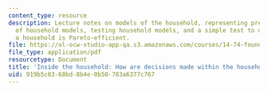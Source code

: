 ```yaml
---
content_type: resource
description: Lecture notes on models of the household, representing preferences, plausibility
  of household models, testing household models, and a simple test to determine if
  a household is Pareto-efficient.
file: https://ol-ocw-studio-app-qa.s3.amazonaws.com/courses/14-74-foundations-of-development-policy-spring-2009/919b5c0368bd8b4e0b50783a6377c767_MIT14_74s09_lec14.pdf
file_type: application/pdf
resourcetype: Document
title: 'Inside the household: How are decisions made within the household?'
uid: 919b5c03-68bd-8b4e-0b50-783a6377c767
---
```

